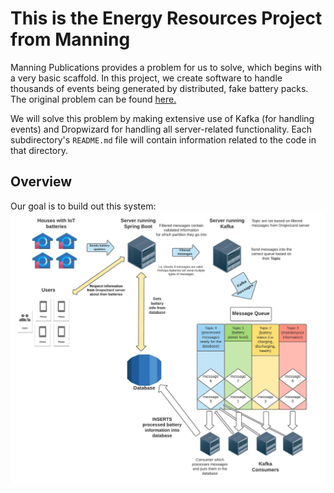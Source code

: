 # This is the Energy Resources Project from Manning

Manning Publications provides a problem for us to solve, which begins with a
very basic scaffold. In this project, we create software to handle thousands of
events being generated by distributed, fake battery packs. The original problem
can be
found [here.](https://www.manning.com/liveproject/managing-a-distributed-electrical-grid-in-real-time-with-kafka?a_aid=jesse&a_bid=78d8f6d2)

We will solve this problem by making extensive use of Kafka (for handling
events)
and Dropwizard for handling all server-related functionality. Each
subdirectory's
`README.md` file will contain information related to the code in that directory.

## Overview

Our goal is to build out this system:
![Overview of this projects infrastructure.](resources/ElectricSystemDiagram.jpeg)

